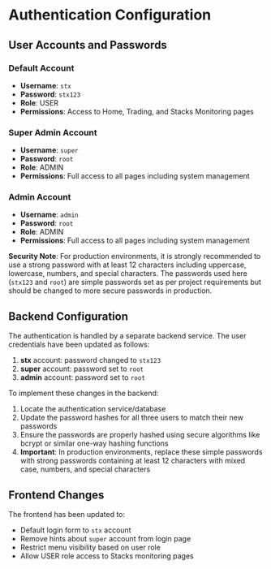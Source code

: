 # Authentication Configuration

## User Accounts and Passwords

### Default Account
- **Username**: `stx`
- **Password**: `stx123`
- **Role**: USER
- **Permissions**: Access to Home, Trading, and Stacks Monitoring pages

### Super Admin Account
- **Username**: `super`
- **Password**: `root`
- **Role**: ADMIN
- **Permissions**: Full access to all pages including system management

### Admin Account
- **Username**: `admin`
- **Password**: `root`
- **Role**: ADMIN
- **Permissions**: Full access to all pages including system management

**Security Note**: For production environments, it is strongly recommended to use a strong password with at least 12 characters including uppercase, lowercase, numbers, and special characters. The passwords used here (`stx123` and `root`) are simple passwords set as per project requirements but should be changed to more secure passwords in production.

## Backend Configuration

The authentication is handled by a separate backend service. The user credentials have been updated as follows:

1. **stx** account: password changed to `stx123`
2. **super** account: password set to `root`
3. **admin** account: password set to `root`

To implement these changes in the backend:

1. Locate the authentication service/database
2. Update the password hashes for all three users to match their new passwords
3. Ensure the passwords are properly hashed using secure algorithms like bcrypt or similar one-way hashing functions
4. **Important**: In production environments, replace these simple passwords with strong passwords containing at least 12 characters with mixed case, numbers, and special characters

## Frontend Changes

The frontend has been updated to:
- Default login form to `stx` account
- Remove hints about `super` account from login page
- Restrict menu visibility based on user role
- Allow USER role access to Stacks monitoring pages
